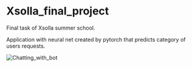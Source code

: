 # Xsolla_final_project
Final task of Xsolla summer school.

Application with neural net created by pytorch that predicts category of users requests. 

![Chatting_with_bot](https://github.com/IlyaKusakin/Xsolla_final_project/blob/master/images/example.jpg)

